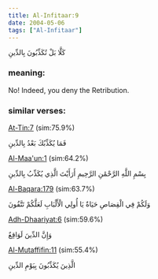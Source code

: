 ```yaml
---
title: Al-Infitaar:9
date: 2004-05-06
tags: ["Al-Infitaar"]
---
```

كَلَّا بَلْ تُكَذِّبُونَ بِالدِّينِ
### meaning: 
No! Indeed, you deny the Retribution.
### similar verses: 

[At-Tin:7](/95/7) (sim:75.9%)

فَمَا يُكَذِّبُكَ بَعْدُ بِالدِّينِ

[Al-Maa'un:1](/107/1) (sim:64.2%)

بِسْمِ اللَّهِ الرَّحْمَٰنِ الرَّحِيمِ أَرَأَيْتَ الَّذِي يُكَذِّبُ بِالدِّينِ

[Al-Baqara:179](/2/179) (sim:63.7%)

وَلَكُمْ فِي الْقِصَاصِ حَيَاةٌ يَا أُولِي الْأَلْبَابِ لَعَلَّكُمْ تَتَّقُونَ

[Adh-Dhaariyat:6](/51/6) (sim:59.6%)

وَإِنَّ الدِّينَ لَوَاقِعٌ

[Al-Mutaffifin:11](/83/11) (sim:55.4%)

الَّذِينَ يُكَذِّبُونَ بِيَوْمِ الدِّينِ
